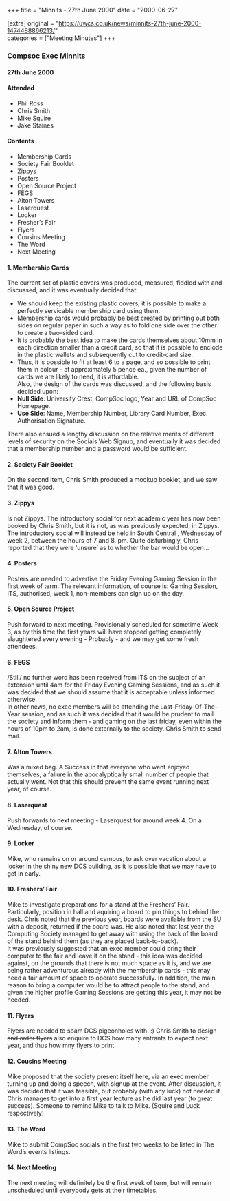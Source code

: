 +++
title = "Minnits - 27th June 2000"
date = "2000-06-27"

[extra]
original = "https://uwcs.co.uk/news/minnits-27th-june-2000-1474488866213/"    
categories = ["Meeting Minutes"]
+++

### Compsoc Exec Minnits

#### 27th June 2000

#### Attended

  - Phil Ross
  - Chris Smith
  - Mike Squire
  - Jake Staines

#### Contents

  - Membership Cards
  - Society Fair Booklet
  - Zippys
  - Posters
  - Open Source Project
  - FEGS
  - Alton Towers
  - Laserquest
  - Locker
  - Fresher’s Fair
  - Flyers
  - Cousins Meeting
  - The Word
  - Next Meeting

#### 1\. Membership Cards

The current set of plastic covers was produced, measured, fiddled with and discussed, and it was eventually decided that:

  - We should keep the existing plastic covers; it is possible to make a perfectly servicable membership card using them.
  - Membership cards would probably be best created by printing out both sides on regular paper in such a way as to fold one side over the other to create a two-sided card.
  - It is probably the best idea to make the cards themselves about 10mm in each direction smaller than a credit card, so that it is possible to enclode in the plastic wallets and subsequently cut to credit-card size.
  - Thus, it is possible to fit at least 6 to a page, and so possible to print them in colour - at approximately 5 pence ea., given the number of cards we are likely to need, it is affordable.  
    Also, the design of the cards was discussed, and the following basis decided upon:
  - **Null Side**: University Crest, CompSoc logo, Year and URL of CompSoc Homepage.
  - **Use Side**: Name, Membership Number, Library Card Number, Exec. Authorisation Signature.

There also ensued a lengthy discussion on the relative merits of different levels of security on the Socials Web Signup, and eventually it was decided that a membership number and a password would be sufficient.

#### 2\. Society Fair Booklet

On the second item, Chris Smith produced a mockup booklet, and we saw that it was good.

#### 3\. Zippys

Is not Zippys. The introductory social for next academic year has now been booked by Chris Smith, but it is not, as was previously expected, in Zippys. The introductory social will instead be held in South Central , Wednesday of week 2, between the hours of 7 and 8, pm. Quite disturbingly, Chris reported that they were ‘unsure’ as to whether the bar would be open…

#### 4\. Posters

Posters are needed to advertise the Friday Evening Gaming Session in the first week of term. The relevant information, of course is: Gaming Session, ITS, authorised, week 1, non-members can sign up on the day.

#### 5\. Open Source Project

Push forward to next meeting. Provisionally scheduled for sometime Week 3, as by this time the first years will have stopped getting completely slaughtered every evening - Probably - and we may get some fresh attendees.

#### 6\. FEGS

/Still/ no further word has been received from ITS on the subject of an extension until 4am for the Friday Evening Gaming Sessions, and as such it was decided that we should assume that it is acceptable unless informed otherwise.  
In other news, no exec members will be attending the Last-Friday-Of-The-Year session, and as such it was decided that it would be prudent to mail the society and inform them - and gaming on the last friday, even within the hours of 10pm to 2am, is done externally to the society. Chris Smith to send mail.

#### 7\. Alton Towers

Was a mixed bag. A Success in that everyone who went enjoyed themselves, a faliure in the apocalyptically small number of people that actually went. Not that this should prevent the same event running next year, of course.

#### 8\. Laserquest

Push forwards to next meeting - Laserquest for around week 4. On a Wednesday, of course.

#### 9\. Locker

Mike, who remains on or around campus, to ask over vacation about a locker in the shiny new DCS building, as it is possible that we may have to get in early.

#### 10\. Freshers’ Fair

Mike to investigate preparations for a stand at the Freshers’ Fair. Particularly, position in hall and aquiring a board to pin things to behind the desk. Chris noted that the previous year, boards were available from the SU with a deposit, returned if the board was. He also noted that last year the Computing Society managed to get away with using the back of the board of the stand behind them (as they are placed back-to-back).  
It was previously suggested that an exec member could bring their computer to the fair and leave it on the stand - this idea was decided against, on the grounds that there is not much space as it is, and we are being rather adventurous already with the membership cards - this may need a fair amount of space to operate successfully. In addition, the main reason to bring a computer would be to attract people to the stand, and given the higher profile Gaming Sessions are getting this year, it may not be needed.

#### 11\. Flyers

Flyers are needed to spam DCS pigeonholes with. :~~) Chris Smith to design and order flyers~~ also enquire to DCS how many entrants to expect next year, and thus how mny flyers to print.

#### 12\. Cousins Meeting

Mike proposed that the society present itself here, via an exec member turning up and doing a speech, with signup at the event. After discussion, it was decided that it was feasible, but probably (with any luck) not needed if Chris manages to get into a first year lecture as he did last year (to great success). Someone to remind Mike to talk to Mike. (Squire and Luck respectively)

#### 13\. The Word

Mike to submit CompSoc socials in the first two weeks to be listed in The Word’s events listings.

#### 14\. Next Meeting

The next meeting will definitely be the first week of term, but will remain unscheduled until everybody gets at their timetables.
